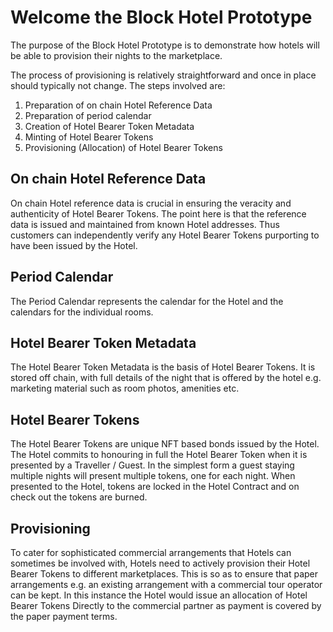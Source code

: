 # Welcome the Block Hotel Prototype

The purpose of the Block Hotel Prototype is to demonstrate how hotels will be able to provision their nights to the marketplace. 

The process of provisioning is relatively straightforward and once in place should typically not change. 
The steps involved are: 

 1. Preparation of on chain Hotel Reference Data 
 2. Preparation of period calendar 
 3. Creation of Hotel Bearer Token Metadata
 4. Minting of Hotel Bearer Tokens 
 5. Provisioning (Allocation) of Hotel Bearer Tokens

## On chain Hotel Reference Data 
On chain Hotel reference data is crucial in ensuring the veracity and authenticity of Hotel Bearer Tokens. The point here is that the reference data is issued and maintained from known Hotel addresses. Thus customers can independently verify any Hotel Bearer Tokens purporting to have been issued by the Hotel. 

## Period Calendar 
The Period Calendar represents the calendar for the Hotel and the calendars for the individual rooms. 

## Hotel Bearer Token Metadata 
The Hotel Bearer Token Metadata is the basis of Hotel Bearer Tokens. It is stored off chain, with full details of the night that is offered by the hotel e.g. marketing material such as room photos, amenities etc. 

## Hotel Bearer Tokens
The Hotel Bearer Tokens are unique NFT based bonds issued by the Hotel. The Hotel commits to honouring in full the Hotel Bearer Token when it is presented by a Traveller / Guest. In the simplest form a guest staying multiple nights will present multiple tokens, one for each night. When presented to the Hotel, tokens are locked in the Hotel Contract and on check out the tokens are burned. 

## Provisioning 
To cater for sophisticated commercial arrangements that Hotels can sometimes be involved with, Hotels need to actively provision their Hotel Bearer Tokens to different marketplaces. This is so as to ensure that paper arrangements e.g. an existing arrangement with a commercial tour operator can be kept. In this instance the Hotel would issue an allocation of Hotel Bearer Tokens Directly to the commercial partner as payment is covered by the paper payment terms. 
